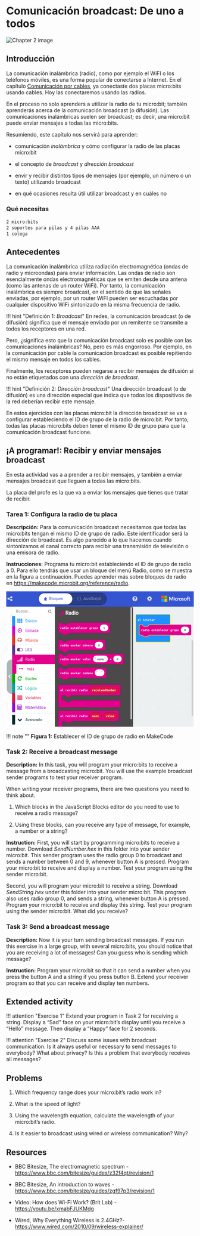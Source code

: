 Comunicación broadcast: De uno a todos
======================================

![Chapter 2 image](chapter2.png)

Introducción
------------

La comunicación inalámbrica (radio), como por ejemplo el WiFI o los teléfonos móviles, es una forma popular de conectarse a Internet. En el capítulo [Comunicación por cables](../wiredcommunication/wiredcommunication.md), ya conectaste dos placas micro:bits usando cables. Hoy las conectaremos usando las radios.

En el proceso no solo aprenders a utilizar la radio de tu micro:bit; también aprenderás acerca de la comunicación broadcast (o difusión).  Las comunicaciones inalámbricas suelen ser broadcast; es decir, una micro:bit puede enviar mensajes a todas las micro:bits. 

Resumiendo, este capítulo nos servirá para aprender:

- comunicación *inalámbrica* y cómo configurar la radio de las placas micro:bit

- el concepto de *broadcast* y *dirección broadcast*

- envir y recibir distintos tipos de mensajes (por ejemplo, un número o un texto) utilizando broadcast

- en qué ocasiones resulta útil utilizar broadcast y en cuáles no

### Qué necesitas

    2 micro:bits
    2 soportes para pilas y 4 pilas AAA
    1 colega

Antecedentes
------------

La comunicación inalámbrica utiliza radiación electromagnética (ondas de radio y microondas) para enviar información. Las ondas de radio son esencialmente ondas electromagnéticas que se emiten desde una antena (como las antenas de un router WiFi). Por tanto, la comunicación inalámbrica es siempre broadcast, en el sentido de que las señales enviadas, por ejemplo, por un router WiFI pueden ser escuchadas por cualquier dispositivo WiFi sintonizado en la misma frecuencia de radio.

!!! hint "Definición 1: _Broadcast_"
	En redes, la comunicación broadcast (o de difusión) significa que el mensaje enviado por un remitente se transmite a todos los receptores en una red.

Pero, ¿significa esto que la comunicación broadcast solo es posible con las comunicaciones inalámbricas? No, pero es más engorroso. Por ejemplo, en la comunicación por cable la comunicación broadcast es posible repitiendo el mismo mensaje en todos los cables.

Finalmente, los receptores pueden negarse a recibir mensajes de difusión si no están etiquetados con una *dirección de broadcast*.

!!! hint "Definición 2: _Dirección broadcast_"
	Una dirección broadcast (o de difusión) es una dirección especial que indica que todos los dispositivos de la red deberían recibir este mensaje.

En estos ejercicios con las placas micro:bit la dirección broadcast se va a configurar estableciendo el ID de grupo de la radio de micro:bit. Por tanto, todas las placas micro:bits deben tener el mismo ID de grupo para que la comunicación broadcast funcione. 


¡A programar!: Recibir y enviar mensajes broadcast
--------------------------------------------------

En esta actividad vas a a prender a recibir mensajes, y también a enviar mensajes broadcast que lleguen a todas las micro:bits.

La placa del profe es la que va a enviar los mensajes que tienes que tratar de recibir. 

### Tarea 1: Configura la radio de tu placa

**Descripción:** Para la comunicación broadcast necesitamos que todas las micro:bits tengan el mismo ID de grupo de radio. Este identificador será la dirección de broadcast. Es algo parecido a lo que hacemos cuando sintonizamos el canal correcto para recibir una transmisión de televisión o una emisora de radio.

**Instrucciones:** Programa tu micro:bit estableciendo el ID de grupo de radio a 0. Para ello tendrás que usar un bloque del menú Radio, como se muestra en la figura a continuación. Puedes aprender más sobre bloques de radio en <https://makecode.microbit.org/reference/radio>.


![Establecer el ID de grupo de radio en MakeCode.](RadioSetGroup_Es.png)

!!! note ""
	**Figura 1:** Establecer el ID de grupo de radio en MakeCode


### Task 2: Receive a broadcast message

**Description:** In this task, you will program your micro:bits to
receive a message from a broadcasting micro:bit. You will use the example
broadcast sender programs to test your receiver program.

When writing your receiver programs, there are two questions you need to
think about.

1. Which blocks in the JavaScript Blocks editor do you need to use to receive a radio message?

2. Using these blocks, can you receive any type of message, for
    example, a number or a string?

**Instruction:** First, you will start by programming micro:bits to
receive a number. Download *SendNumber.hex* in this folder
into your sender micro:bit. This sender program uses the radio group 0
to broadcast and sends a number between 0 and 9, whenever button A is
pressed. Program your micro:bit to receive and display a number. Test
your program using the sender micro:bit.

Second, you will program your micro:bit to receive a string. Download
*SendString.hex* under this folder into your sender micro:bit.
This program also uses radio group 0, and sends a string,
whenever button A is pressed. Program your micro:bit to receive and
display this string. Test your program using the sender micro:bit.
What did you receive?

### Task 3: Send a broadcast message

**Description:** Now it is your turn sending broadcast messages. If you
run this exercise in a large group, with several micro:bits, you should
notice that you are receiving a lot of messages! Can you guess who is
sending which message?

**Instruction:** Program your micro:bit so that it can send a number
when you press the button A and a string if you press button B. Extend
your receiver program so that you can receive and display ten numbers.

Extended activity
-----------------

!!! attention "Exercise 1"
	Extend your program in Task 2 for receiving a string. Display a “Sad” face on your micro:bit’s display until you receive a “Hello” message. Then display a “Happy” face for 2 seconds.

!!! attention "Exercise 2"
	Discuss some issues with broadcast communication. Is it always useful or necessary to send messages to everybody? What about privacy? Is this a problem that everybody receives all messages?

Problems
--------

1. Which frequency range does your micro:bit’s radio work in?

2. What is the speed of light?

3. Using the wavelength equation, calculate the wavelength of your micro:bit’s radio.

4. Is it easier to broadcast using wired or wireless communication? Why?

Resources
---------

- BBC Bitesize, The electromagnetic spectrum -
    <https://www.bbc.com/bitesize/guides/z32f4qt/revision/1>

- BBC Bitesize, An introduction to waves -
    <https://www.bbc.com/bitesize/guides/zgf97p3/revision/1>

- Video: How does Wi-Fi Work? (Brit Lab) -
    <https://youtu.be/xmabFJUKMdg>

-   Wired, Why Everything Wireless is 2.4GHz?-\
    <https://www.wired.com/2010/09/wireless-explainer/>

[^1]: Image by Dicklyon (Richard F. Lyon) - Own work, CC BY-SA 3.0,
    <https://commons.wikimedia.org/w/index.php?curid=7184592>

[^2]: If you are using your own programs to send a broadcast, you can
    select the group ID as you like.
